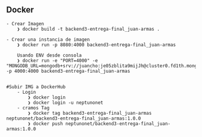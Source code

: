## Docker

    - Crear Imagen
        ❯ docker build -t backend3-entrega-final_juan-armas .

    - Crear una instancia de imagen
        ❯ docker run -p 8080:4000 backend3-entrega-final_juan-armas

        Usando ENV desde consola
        ❯ docker run -e "PORT=4000" -e "MONGODB_URL=mongodb+srv://juancho:je05zblita9mijJh@cluster0.fd1th.mongodb.net/FinalBackendIII" -p 4000:4000 backend3-entrega-final_juan-armas


    #Subir IMG a DockerHub
        - Login
            ❯ docker login
            ❯ docker login -u neptunonet
        - cramos Tag
            ❯ docker tag backend3-entrega-final_juan-armas neptunonet/backend3-entrega-final_juan-armas:1.0.0
            ❯ docker push neptunonet/backend3-entrega-final_juan-armas:1.0.0

